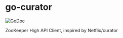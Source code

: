 # go-curator
[![GoDoc](https://godoc.org/github.com/eahydra/go-curator?status.svg)](https://godoc.org/github.com/eahydra/go-curator)

ZooKeeper High API Client, inspired by Netflix/curator
